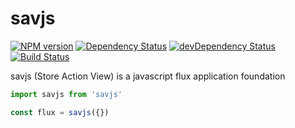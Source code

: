 # savjs

[![NPM version](https://badge.fury.io/js/savjs.png)](http://badge.fury.io/js/savjs)
[![Dependency Status](https://david-dm.org/savjs/savjs.png)](https://david-dm.org/savjs/savjs)
[![devDependency Status](https://david-dm.org/savjs/savjs/dev-status.png)](https://david-dm.org/savjs/savjs#info=devDependencies)
[![Build Status](https://travis-ci.org/savjs/savjs.svg?branch=master)](https://travis-ci.org/savjs/savjs)

savjs (Store Action View) is a javascript flux application foundation

```js
import savjs from 'savjs'

const flux = savjs({})

```

